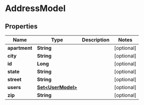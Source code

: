 

# AddressModel

## Properties

Name | Type | Description | Notes
------------ | ------------- | ------------- | -------------
**apartment** | **String** |  |  [optional]
**city** | **String** |  |  [optional]
**id** | **Long** |  |  [optional]
**state** | **String** |  |  [optional]
**street** | **String** |  |  [optional]
**users** | [**Set&lt;UserModel&gt;**](UserModel.md) |  |  [optional]
**zip** | **String** |  |  [optional]




